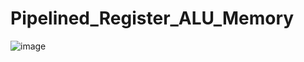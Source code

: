 # Pipelined_Register_ALU_Memory
![image](https://user-images.githubusercontent.com/74100841/211150882-43c2c89a-da90-49a7-a9d6-2202206eb9f8.png)
